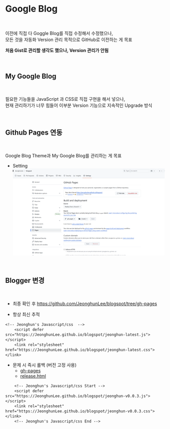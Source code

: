 # Google Blog 


</br>

이전에 직접 다 Goggle Blog를 직접 수정해서 수정했으나,        
모든 것을 자동화 Version 관리 목적으로 GitHub로 이전하는 게 목표         

**처음 Gist로 관리할 생각도 했으나, Version 관리가 안됨** 

</br>

## My Google Blog

</br>

필요한 기능들을 JavaScript 과 CSS로 직접 구현을 해서 넣으나,               
현재 관리하기가 너무 힘들어 이부분 Version 기능으로 지속적인 Upgrade 방식     

</br>

## Github Pages 연동   

</br>

Google Blog Theme과 My Google Blog를 관리하는 게 목표

* Setting 
![](./imgs/github_00.png)


</br>

## Blogger 변경 


</br>

* 최종 확인 후
    https://github.com/JeonghunLee/blogspot/tree/gh-pages


* 항상 최신 추적
```
<!-- Jeonghun's Javascript/css  -->
    <script defer src="https://JeonghunLee.github.io/blogspot/jeonghun-latest.js"></script>
    <link rel="stylesheet" href="https://JeonghunLee.github.io/blogspot/jeonghun-latest.css"></link>

```

* 문제 시 즉시 롤백 (버전 고정 사용)
    * [gh-pages](https://github.com/JeonghunLee/blogspot/tree/gh-pages/)    
    * [release.html](https://github.com/JeonghunLee/blogspot/tree/gh-pages/release.html)
```
    <!-- Jeonghun's Javascript/css Start -->
    <script defer src="https://JeonghunLee.github.io/blogspot/jeonghun-v0.0.3.js"></script>
    <link rel="stylesheet" href="https://JeonghunLee.github.io/blogspot/jeonghun-v0.0.3.css"></link>
    <!-- Jeonghun's Javascript/css End -->    

```


</br>
